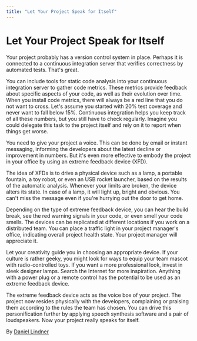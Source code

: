 ```yaml
---
title: "Let Your Project Speak for Itself"
---
```


# Let Your Project Speak for Itself

Your project probably has a version control system in place. Perhaps it is connected to a continuous integration server that verifies correctness by automated tests. That's great.

You can include tools for static code analysis into your continuous integration server to gather code metrics. These metrics provide feedback about specific aspects of your code, as well as their evolution over time. When you install code metrics, there will always be a red line that you do not want to cross. Let's assume you started with 20% test coverage and never want to fall below 15%. Continuous integration helps you keep track of all these numbers, but you still have to check regularly. Imagine you could delegate this task to the project itself and rely on it to report when things get worse.

You need to give your project a voice. This can be done by email or instant messaging, informing the developers about the latest decline or improvement in numbers. But it's even more effective to embody the project in your office by using an extreme feedback device (XFD).

The idea of XFDs is to drive a physical device such as a lamp, a portable fountain, a toy robot, or even an USB rocket launcher, based on the results of the automatic analysis. Whenever your limits are broken, the device alters its state. In case of a lamp, it will light up, bright and obvious. You can't miss the message even if you're hurrying out the door to get home.

Depending on the type of extreme feedback device, you can hear the build break, see the red warning signals in your code, or even smell your code smells. The devices can be replicated at different locations if you work on a distributed team. You can place a traffic light in your project manager's office, indicating overall project health state. Your project manager will appreciate it.

Let your creativity guide you in choosing an appropriate device. If your culture is rather geeky, you might look for ways to equip your team mascot with radio-controlled toys. If you want a more professional look, invest in sleek designer lamps. Search the Internet for more inspiration. Anything with a power plug or a remote control has the potential to be used as an extreme feedback device.

The extreme feedback device acts as the voice box of your project. The project now resides physically with the developers, complaining or praising them according to the rules the team has chosen. You can drive this personification further by applying speech synthesis software and a pair of loudspeakers. Now your project really speaks for itself.

By [Daniel Lindner](http://programmer.97things.oreilly.com/wiki/index.php/Daniel_Lindner)
